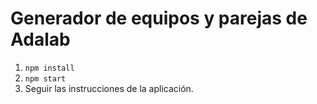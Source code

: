 # Generador de equipos y parejas de Adalab

1. `npm install`
1. `npm start`
1. Seguir las instrucciones de la aplicación.